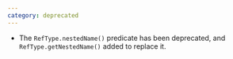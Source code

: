 ```yaml
---
category: deprecated
---
```

* The `RefType.nestedName()` predicate has been deprecated, and `RefType.getNestedName()` added to replace it.
